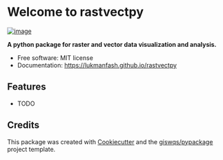 # Welcome to rastvectpy


[![image](https://img.shields.io/pypi/v/rastvectpy.svg)](https://pypi.python.org/pypi/rastvectpy)


**A python package for raster and vector data visualization and analysis.**


-   Free software: MIT license
-   Documentation: <https://lukmanfash.github.io/rastvectpy>
    

## Features

-   TODO

## Credits

This package was created with [Cookiecutter](https://github.com/cookiecutter/cookiecutter) and the [giswqs/pypackage](https://github.com/giswqs/pypackage) project template.
